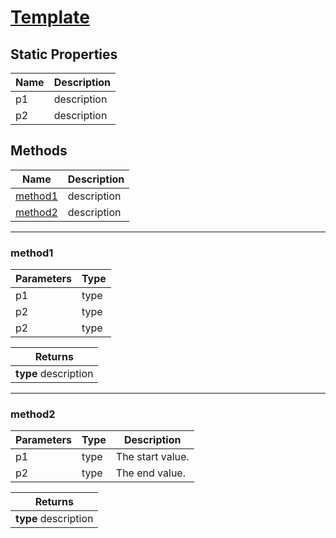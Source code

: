 # [Template](../README.md)

## Static Properties

| Name | Description |
|------|-------------|
| p1 | description |
| p2 | description |

## Methods

| Name | Description |
|------|-------------|
| [method1](#method1) | description |
| [method2](#method2) | description |

---

### **method1**

| Parameters | Type |
|------------|------|
| p1 | type |
| p2 | type |
| p2 | type |

| Returns |
|---------|
| **type** description |

---

### **method2**

| Parameters | Type | Description |
|------------|------|-------------|
| p1 | type | The start value. |
| p2 | type | The end value. |

| Returns |
|---------|
| **type** description |
